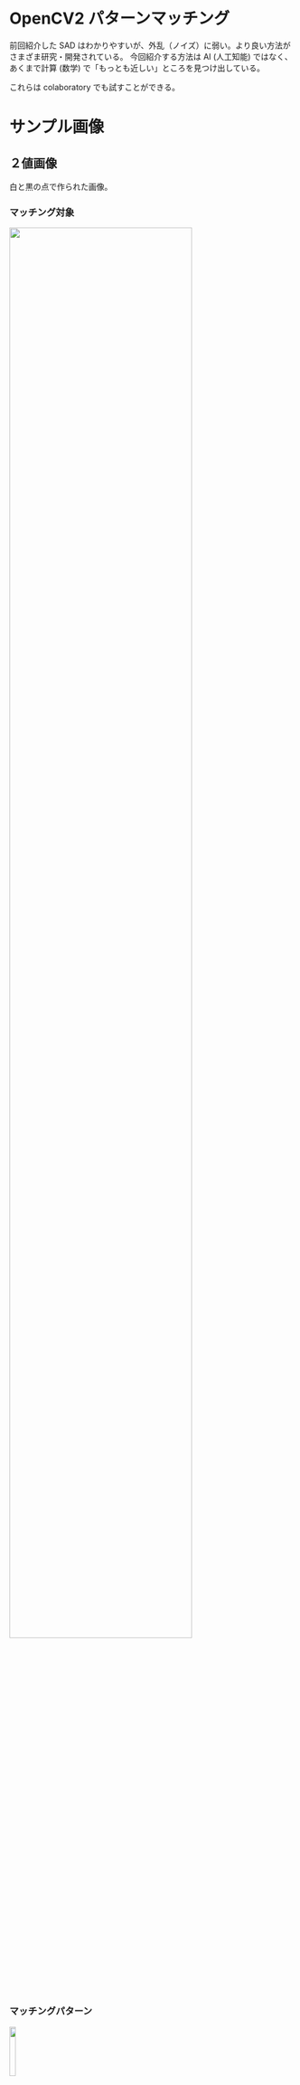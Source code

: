 # OpenCV2 パターンマッチング

前回紹介した SAD はわかりやすいが、外乱（ノイズ）に弱い。より良い方法がさまざま研究・開発されている。
今回紹介する方法は AI (人工知能) ではなく、あくまで計算 (数学) で「もっとも近しい」ところを見つけ出している。

これらは colaboratory でも試すことができる。

# サンプル画像

## ２値画像

白と黒の点で作られた画像。

### マッチング対象
<img src="./images/sample_vegi_2.png" width="80%"/>

### マッチングパターン
<img src="./images/sample_vegi_2_pat.png" width="15%"/>

### サンプルプログラム

``` python
import cv2

# ファイルを読み込む
img = cv2.imread("sample_vegi_2.png")
template = cv2.imread('sample_vegi_2_pat.png')
(h, w, c) = template.shape

# マッチング処理
res = cv2.matchTemplate(img, template, cv2.TM_CCORR_NORMED)
(min_val, max_val, min_loc, max_loc) = cv2.minMaxLoc(res)

# 四角で囲う
top_left = max_loc
bottom_right = (top_left[0] + w, top_left[1] + h)
cv2.rectangle(img, top_left, bottom_right, (0,0,255), 2)

# ファイルに書き出す
cv2.imwrite("result_2.png", img)
```

## グレースケール

真っ白 (255) から真っ黒 (0) まで 256 段階で色分けした画像。

### マッチング対象
<img src="./images/sample_vegi_gray.png"/>

### マッチングパターン
<img src="./images/sample_vegi_gray_pat.png" width="15%"/>

### サンプルプログラム

``` python
import cv2

# ファイルを読み込む
img = cv2.imread("sample_vegi_gray.png")
template = cv2.imread('sample_vegi_gray_pat.png')
(h, w, c) = template.shape

# マッチング処理
res = cv2.matchTemplate(img, template, cv2.TM_CCORR_NORMED)
(min_val, max_val, min_loc, max_loc) = cv2.minMaxLoc(res)

# 四角で囲う
top_left = max_loc
bottom_right = (top_left[0] + w, top_left[1] + h)
cv2.rectangle(img, top_left, bottom_right, (0,0,255), 2)

# ファイルに書き出す
cv2.imwrite("result_2.png", img)
```
## カラー画像

### マッチング対象
<img src="./images/sample_vegi.png" witdh="70%"/>

### マッチングパターン
<img src="./images/sample_vegi_pat.png" width="15%"/>

### サンプルプログラム

```
自分で書いてみよう
```

# 正規化相関係数 (TM_CCOEFF_NORMED)

もっとも頑健 (がんけん。丈夫、頑丈。ノイズに強い)。ただし計算がめんどくさい (コンピュータに負荷になる)。コンピュータが速いときにはこいつを使えばいい。
1 が最も似ている。0 が無相関。-1 は正反対。  
「ピアソンの相関係数」という値。

# 相関係数 (TM_CCOFF)

正規化相関係数は -1 ~ +1 の間に収まるようになっているが、それの計算を省いた。つまり相関値の範囲は画像次第。

# 正規化二乗差 (TM_SQDIFF_NORMED)

SAD は単純に引いたものの絶対値を足していたが、SQDIFF は引いたものを２乗して足し込む。ずれればずれるほど、差が広がる。
「正規化」は 0~1の範囲に収まるようにしたよ、という意味。
処理が簡単なので、コンピュータの負荷が軽い。ただし精度とのトレードオフ。

# 二乗差 (TM_SQDIFF)
引いたものの２乗して足し込む。
処理が簡単なので、コンピュータの負荷が軽い。ただし精度とのトレードオフ。

# 相互相関 (TM_CCORR)
画像を行列と見立て、内積 (掛け算) を求めたもの。傾向が似ていれば大きくなる。
(工業数学でやったけど覚えてる？)

# 正規化相互相関 (TM_CORR_NORMED)
上の相互相関を -1 ~ 1 の範囲に収まるようにしたもの。


```NORMED``` は normalized (正規化) の省略形。

# ラズパイ公式カメラ Ver.3 の対応

ラズパイ公式カメラ Ver.3 (Camera Module 3) は OpenCV の ```cap.read()``` メソッドからは読み取れないことがわかった。
別の方法として ```Picamera2``` というモジュールを使うと画像取得ができることがわかったので、Camera Module 3 を利用する人は、```Picamera2```
を利用すること。

## Camera Ver.2 用サンプル

```python
import cv2

cap = cv2.VideoCapture(0)      # Raspberry Piカメラのキャプチャを開始
# キャプチャが正常に開始されたかどうかを確認
if not cap.isOpened():
    print("カメラを開けませんでした。")
    exit()

while True:
    # フレームを1つずつ読み込む
    ret, frame = cap.read()

    # イメージの読み取り
    if not ret:
        print("フレームを読み込めませんでした。")
        break
    cv2.imshow('Raspberry Pi Camera', frame)

    # Escキーを入力されたら画面を閉じる
    key = cv2.waitKey(1)
    if key == 27:
        break

cap.release()
cv2.destroyAllWindows()
```

## Camera Ver.3 用サンプル

800x600 (WVGA) だと処理が重いかもしれない。6 行目の ```size``` を 640x480(VGA), 320x240(QVGA) に設定すると処理が軽くなる。

```python
import cv2                      # OpenCV を使う
from picamera2 import Picamera2 # Picamera2 を使う
from libcamera import controls  # カメラの制御パラメーター

camera = Picamera2()
camera.configure(camera.create_preview_configuration(main={"format": 'XRGB8888', "size": (800, 600)}))

# カメラを有効化
camera.start()
#カメラを連続オートフォーカスモードにする
camera.set_controls({"AfMode": controls.AfModeEnum.Continuous})

while True:
    # イメージの読み取り
    im = camera.capture_array()   
    cv2.imshow("Camera", im)
  
    # Escキーを入力されたら画面を閉じる
    key = cv2.waitKey(1)
    if key == 27:
      break

# 終了処理
camera.stop()
cv2.destroyAllWindows()
```

# 顔認識

Ver.3 カメラで顔認識をしてみよう。Ver.2 でもカメラの読み取り方法を変更すれば可能。  
(AI を使った) 認識は顔の特徴点 (目の位置、鼻の位置、口の位置) などから顔認識をしている。  
OpenCV には **学習済みモデル** (顔の特徴を学習した状態の AI) が用意されていて、それを呼び出すことで顔認識ができる。  
猫の学習済みモデルもある。

<img src="./images/AI.png" width="80%"/>

```python
import cv2

from picamera2 import Picamera2

## ~.xml は設定ファイル。環境によって OpenCV をどこにインストールしたかで変化する。
## find /home /usr | grep frontalface と実行すると場所がわかる。
## 以下は、先生のラズパイの状態。
face_detector = cv2.CascadeClassifier("/home/takaya/.local/lib/python3.9/site-packages/cv2/data/haarcascade_frontalface_default.xml")

picam2 = Picamera2()
picam2.configure(picam2.create_preview_configuration(main={"format": 'XRGB8888', "size": (640, 480)}))

picam2.start()

while True:
    im = picam2.capture_array()

    # カラー画像からグレー画像に変換
    grey = cv2.cvtColor(im, cv2.COLOR_BGR2GRAY)

    # 顔認識
    faces = face_detector.detectMultiScale(grey, 1.1, 5)

    # 見つけた位置を緑で囲う
    for (x, y, w, h) in faces:
        cv2.rectangle(im, (x, y), (x + w, y + h), (0, 255, 0))

    cv2.imshow("Camera", im)
    key = cv2.waitKey(1)
    if key == 27:
        break
```
